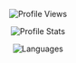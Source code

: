 <p align="center"> <img src="https://gpvc.arturio.dev/7nr" alt="Profile Views" /> </p>
<p align="center"> <img src="https://github-readme-stats.vercel.app/api?username=7nr&theme=tokyonight" alt="Profile Stats" /> </p>
<p align="center"> <img src="https://github-readme-stats.vercel.app/api/top-langs/?username=7nr" alt="Languages" /> </p>
